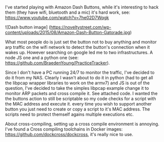 I've started playing with Amazon Dash Buttons, while it's interesting to hack them (they have wifi, bluetooth and a mic) it's hard work, see: https://www.youtube.com/watch?v=7he02D7Wqgk

![Dash button image] (https://noveltystreet.com/wp-content/uploads/2015/08/Amazon-Dash-Button-Gatorade.jpg)

What most people do is just set the button not to buy anything and monitor arp traffic on the wifi network to detect the button's connection when it wakes up. However searching on google led me to two infrastructures. A node JS one and a python one (see: https://github.com/BraedenYoung/PracticeTracker). 


Since I don't have a PC running 24/7 to monitor the traffic, I've decided to do it from my NAS. Clearly I wasn't about to do it in python (had to get all the libpcap wrapper libraries to work on the armv7) and JS is out of the question, I've decided to take the simples libpcap example change it to monitor ARP packets and cross compile it. See attached code.
I wanted the the buttons action to still be scriptable so my code checks for a script with the MAC address and execute it. every time you wish to support another button you just need to create or copy a script to it's MAC address. The scripts need to protect themself agains multiple executions etc. 


About cross-compiling, setting up a  cross compile environment is annoying. I've found a Cross compiling toolchains in Docker images: https://github.com/dockcross/dockcross, it's really nice to use.

